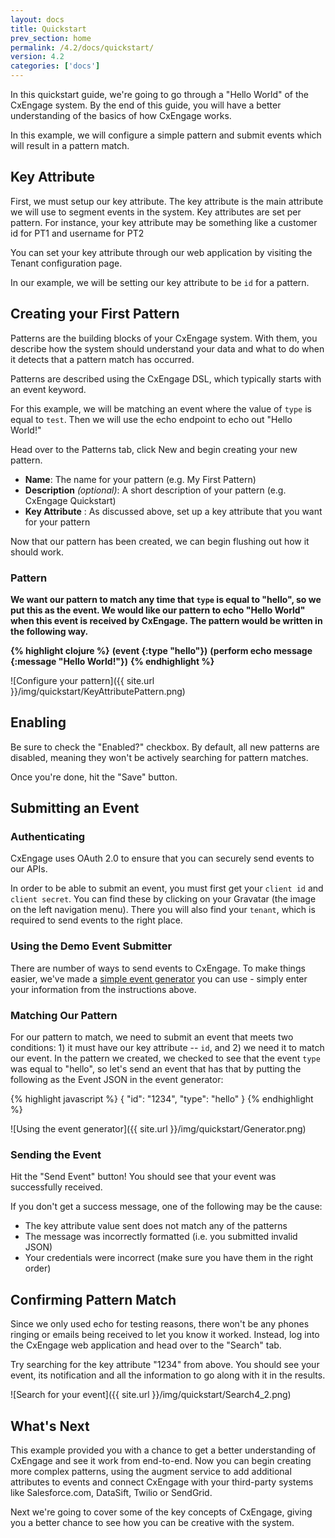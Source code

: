 ```yaml
---
layout: docs
title: Quickstart
prev_section: home
permalink: /4.2/docs/quickstart/
version: 4.2
categories: ['docs']
---
```


In this quickstart guide, we're going to go through a "Hello World" of the
CxEngage system. By the end of this guide, you will have a better understanding
of the basics of how CxEngage works.

In this example, we will configure a simple pattern and submit events which will
result in a pattern match.

## Key Attribute

First, we must setup our key attribute. The key attribute is the main attribute
we will use to segment events in the system. Key attributes are set per pattern.
For instance, your key attribute may be something like a customer id for PT1 and username for PT2

You can set your key attribute through our web application by visiting the Tenant
configuration page.

In our example, we will be setting our key attribute to be `id` for a pattern.

## Creating your First Pattern

Patterns are the building blocks of your CxEngage system. With them, you describe how the system should understand your data and what to do when it detects that a pattern match has occurred.

Patterns are described using the CxEngage DSL, which typically starts with an event keyword. 

For this example, we will be matching an event where the value of `type` is equal to `test`. Then we will use the echo endpoint to echo out "Hello World!"

Head over to the Patterns tab, click New and begin creating your new pattern. 


* __Name__: The name for your pattern (e.g. My First Pattern)
* __Description__ *(optional)*: A short description of your pattern (e.g. CxEngage
Quickstart)
* __Key Attribute__ : As discussed above, set up a key attribute that you want for your pattern

Now that our pattern has been created, we can begin flushing out how it should
work.

### Pattern

**We want our pattern to match any time that `type` is equal to "hello", so we put this as the event. We would like our pattern to echo "Hello World" when this event is received by CxEngage. The pattern would be written in the following way.** 

**{% highlight clojure %}**
**(event {:type "hello"})**
**(perform echo message {:message "Hello World!"})**
**{% endhighlight %}**

![Configure your pattern]({{ site.url }}/img/quickstart/KeyAttributePattern.png)

## Enabling

Be sure to check the "Enabled?" checkbox. By default, all new patterns are disabled, meaning they won't be actively searching for pattern matches.

Once you're done, hit the "Save" button.

## Submitting an Event

### Authenticating

CxEngage uses OAuth 2.0 to ensure that you can securely send events to our APIs.

In order to be able to submit an event, you must first get your `client id` and `client secret`. You can find these by clicking on your Gravatar (the image on the left navigation menu). There you will also find your `tenant`, which is required to send events to the right place.

### Using the Demo Event Submitter

There are number of ways to send events to CxEngage. To make things easier,
we've made a [simple event generator](https://demo.cxengage.net) you can use - simply enter your information from the instructions above.

### Matching Our Pattern

For our pattern to match, we need to submit an event that meets two conditions: 1) it must have our key attribute -- `id`, and 2) we need it to match our event. In the pattern we created, we checked to see that the event `type` was equal to "hello", so let's send an event that has that by putting the following as the Event JSON in the event generator:

{% highlight javascript %}
{
  "id": "1234",
  "type": "hello"
}
{% endhighlight %}

![Using the event generator]({{ site.url }}/img/quickstart/Generator.png)

### Sending the Event

Hit the "Send Event" button! You should see that your event was successfully received.

If you don't get a success message, one of the following may be the cause:

* The key attribute value sent does not match any of the patterns
* The message was incorrectly formatted (i.e. you submitted invalid JSON)
* Your credentials were incorrect (make sure you have them in the right order)

## Confirming Pattern Match

Since we only used echo for testing reasons, there won't be any phones ringing or emails being received to let you know it worked. Instead, log into the CxEngage web application and head over to the "Search" tab.

Try searching for the key attribute "1234" from above. You should see your event, its notification and all the information to go along with it in the results.

![Search for your event]({{ site.url }}/img/quickstart/Search4_2.png)

## What's Next

This example provided you with a chance to get a better understanding of
CxEngage and see it work from end-to-end. Now you can begin creating more complex patterns, using the augment service to add additional attributes to events and connect CxEngage with your third-party systems like Salesforce.com, DataSift, Twilio or SendGrid.

Next we're going to cover some of the key concepts of CxEngage, giving you a
better chance to see how you can be creative with the system.
